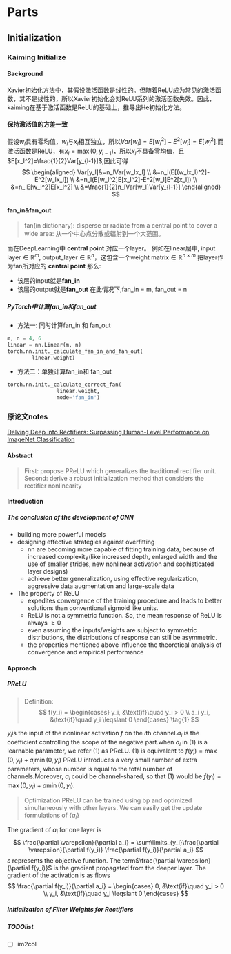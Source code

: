 # Parts
## Initialization

### Kaiming Initialize

#### Background
Xavier初始化方法中，其假设激活函数是线性的。但随着ReLU成为常见的激活函数，其不是线性的，所以Xavier初始化会对ReLU系列的激活函数失效。因此，kaiming在基于激活函数是ReLU的基础上，推导出He初始化方法。

#### 保持激活值的方差一致
假设$w_l$具有零均值，$w_l$与$x_l$相互独立，所以$Var[w_l]=E[w_l^2]-E^2[w_l]=E[w_l^2]$.而激活函数是ReLU，有$x_l=\max(0,y_{l-1})$，所以$x_l$不具备零均值，且$E[x_l^2]=\frac{1}{2}Var[y_{l-1}]$,因此可得
$$
\begin{aligned}
Var[y_l]&=n_lVar[w_lx_l] \\ &=n_l(E[(w_lx_l)^2]-E^2[w_lx_l]) \\ &=n_l(E[w_l^2]E[x_l^2]-E^2[w_l]E^2[x_l]) \\ &=n_lE[w_l^2]E[x_l^2] \\ &=\frac{1}{2}n_lVar[w_l]Var[y_{l-1}]
\end{aligned}
$$

#### fan_in&fan_out
> fan(in dictionary): disperse or radiate from a central point to cover a wide area: 从一个中心点分散或辐射到一个大范围。
> 
而在DeepLearning中 **central point** 对应一个layer。
例如在linear层中, input layer$\in \mathbb{R}^{m}$, output_layer$\in \mathbb{R}^{n}$，这包含一个weight matrix$\in \mathbb{R}^{n\times m}$
把layer作为fan所对应的 **central point**
那么: 
* 该层的input就是**fan_in**
* 该层的output就是**fan_out**
在此情况下,fan_in = m, fan_out = n

##### PyTorch中计算fan_in和fan_out
* 方法一: 同时计算fan_in 和 fan_out
```python
m, n = 4, 6
linear = nn.Linear(m, n)
torch.nn.init._calculate_fan_in_and_fan_out(
        linear.weight)
```
* 方法二：单独计算fan_in和 fan_out
``` python
torch.nn.init._calculate_correct_fan(
                linear.weight,
                mode='fan_in')
```
### 原论文notes
[Delving Deep into Rectifiers: Surpassing Human-Level Performance on ImageNet Classification](https://arxiv.org/pdf/1502.01852.pdf)

#### Abstract

> First: propose PReLU which generalizes the traditional rectifier unit.
> Second: derive a robust initialization method that considers the rectifier nonlinearity

#### Introduction

##### The conclusion of the development of CNN
* building more powerful models
* designing effective strategies against overfitting
    - nn are becoming more capable of fitting training data, because of increased complexity(like increased depth, enlarged width and the use of smaller strides, new nonlinear activation and sophisticated layer designs)
    - achieve better generalization, using effective regularization, aggressive data augmentation and large-scale data
* The property of ReLU
    - expedites convergence of the training procedure and leads to better solutions than conventional sigmoid like units.
    - ReLU is not a symmetric function. So, the mean response of ReLU is always $\geqslant 0$
    - even assuming the inputs/weights are subject to symmetric distributions, the distributions of response can still be asymmetric. 
    - the properties mentioned above influence the theoretical analysis of convergence and empirical performance

#### Approach 

##### PReLU

> Definition: $$
f(y_i) = \begin{cases}
y_i, &\text{if}\quad y_i > 0 \\ a_i y_i, &\text{if}\quad y_i \leqslant  0
\end{cases} \tag{1}
$$

$y_i$is the input of the nonlinear activation $f$ on the $i$th channel.$a_i$ is the coefficient controlling the scope of the negative part.when $a_i$ in $(1)$ is a learnable parameter, we refer $(1)$ as PReLU. $(1)$ is equivalent to $f(y_i)=\max(0,y_i) + a_i\min(0,y_i)$
PReLU introduces a very small number of extra parameters, whose number is equal to the total number of channels.Moreover, $a_i$ could be channel-shared, so that $(1)$ would be $f(y_i)=\max(0,y_i)+a\min(0,y_i)$.

> Optimization  PReLU can be trained using bp and optimized simultaneously with other layers. We can easily get the update formulations of $\{a_i\}$
 
The gradient of $a_i$ for one layer is  $$
\frac{\partial \varepsilon}{\partial a_i} = \sum\limits_{y_i}\frac{\partial \varepsilon}{\partial f(y_i)} \frac{\partial f(y_i)}{\partial a_i}
$$ $\varepsilon$ represents the objective function. The term$\frac{\partial \varepsilon}{\partial f(y_i)}$ is the gradient propagated from the deeper layer. The gradient of the activation is as flows$$
\frac{\partial f(y_i)}{\partial a_i} = \begin{cases}
0, &\text{if}\quad y_i > 0 \\ y_i, &\text{if}\quad y_i \leqslant 0
\end{cases}
$$


##### Initialization of Filter Weights for Rectifiers

##### TODOlist
- [ ] im2col
